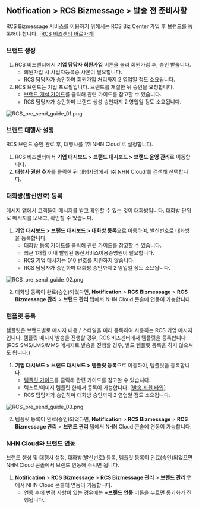 ## Notification > RCS Bizmessage > 발송 전 준비사항

RCS Bizmessage 서비스를 이용하기 위해서는 RCS Biz Center 가입 후 브랜드를 등록해야 합니다. [[RCS 비즈센터 바로가기]](https://www.rcsbizcenter.com/main)

### 브랜드 생성
1. RCS 비즈센터에서 **기업 담당자 회원가입** 버튼을 눌러 회원가입 후, 승인 받습니다.
    * 회원가입 시 사업자등록증 사본이 필요합니다.
    * RCS 담당자가 승인하며 회원가입 처리까지 2 영업일 정도 소요됩니다.
2. RCS 브랜드는 기업 프로필입니다. 브랜드를 개설한 뒤 승인을 요청합니다.
    * [브랜드 개설 가이드](https://www.rcsbizcenter.com/GuideBrand)를 클릭해 관련 가이드를 참고할 수 있습니다.
    * RCS 담당자가 승인하며 브랜드 생성 승인까지 2 영업일 정도 소요됩니다.

![RCS_pre_send_guide_01.png](https://static.toastoven.net/prod_rcs/ko/RCS_pre_send_guide_01.png)

### 브랜드 대행사 설정
RCS 브랜드 승인 완료 후, 대행사를 ‘㈜ NHN Cloud’로 설정합니다.
1. RCS 비즈센터에서 **기업 대시보드 > 브랜드 대시보드 > 브랜드 운영 관리**로 이동합니다.
2. **대행사 권한 추가**를 클릭한 뒤 대행사명에서 '㈜ NHN Cloud'를 검색해 선택합니다.

### 대화방(발신번호) 등록
메시지 앱에서 고객들이 메시지를 받고 확인할 수 있는 것이 대화방입니다. 대화방 단위로 메시지를 보내고, 확인할 수 있습니다.

1. **기업 대시보드 > 브랜드 대시보드 > 대화방 등록**으로 이동하여, 발신번호로 대화방을 등록합니다.
    * [대화방 등록 가이드](https://www.rcsbizcenter.com/Chatbot#section01)를 클릭해 관련 가이드를 참고할 수 있습니다.
    * 최근 1개월 이내 발행된 통신서비스이용증명원이 필요합니다.
    * RCS 기업 메시지는 010 번호를 지원하지 않습니다.
    * RCS 담당자가 승인하며 대화방 승인까지 2 영업일 정도 소요됩니다.

![RCS_pre_send_guide_02.png](https://static.toastoven.net/prod_rcs/ko/RCS_pre_send_guide_02.png)

2. 대화방 등록이 완료(승인)되었다면, **Notification** > **RCS Bizmessage** > **RCS Bizmessage 관리** > **브랜드 관리** 탭에서 NHN Cloud 콘솔에 연동이 가능합니다.

### 템플릿 등록
템플릿은 브랜드별로 메시지 내용 / 스타일을 미리 등록하여 사용하는 RCS 기업 메시지입니다.
템플릿 메시지 발송을 진행할 경우, RCS 비즈센터에서 템플릿을 등록합니다. (RCS SMS/LMS/MMS 메시지로 발송을 진행할 경우, 별도 템플릿 등록을 하지 않으셔도 됩니다.)

1. **기업 대시보드 > 브랜드 대시보드 > 템플릿 등록**으로 이동하여, 템플릿을 등록합니다.
    * [템플릿 가이드](https://www.rcsbizcenter.com/RcsMessageType#section04)를 클릭해 관련 가이드를 참고할 수 있습니다.
    * 텍스트/이미지 템플릿 한해서 등록이 가능합니다. [[발송 지원 타입]](./overview)
    * RCS 담당자가 승인하며 대화방 승인까지 2 영업일 정도 소요됩니다.

![RCS_pre_send_guide_03.png](https://static.toastoven.net/prod_rcs/ko/RCS_pre_send_guide_03.png)

2. 템플릿 등록이 완료(승인)되었다면, **Notification** > **RCS Bizmessage** > **RCS Bizmessage 관리** > **브랜드 관리** 탭에서 NHN Cloud 콘솔에 연동이 가능합니다.

### NHN Cloud와 브랜드 연동
브랜드 생성 및 대행사 설정, 대화방(발신번호) 등록, 템플릿 등록이 완료(승인)되었으면 NHN Cloud 콘솔에서 브랜드 연동해 주시면 됩니다.

1. **Notification** > **RCS Bizmessage** > **RCS Bizmessage 관리** > **브랜드 관리** 탭에서 NHN Cloud 콘솔에 연동이 가능합니다.
    * 연동 후에 변경 사항이 있는 경우에는 **+브랜드 연동** 버튼을 누르면 동기화가 진행됩니다.
